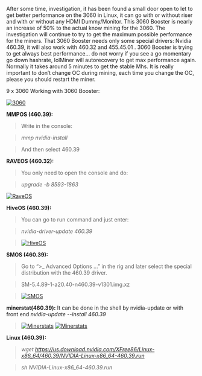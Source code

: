 After some time, investigation, it has been found a small door open to let to get better performance on the 3060 in Linux, it can go with or without riser and with or without any HDMI Dummy/Monitor. 
This 3060 Booster is nearly an increase of 50% to the actual know mining for the 3060. The investigation will continue to try to get the maximum possible performance for the miners. That 3060 Booster needs only some special drivers: Nvidia 460.39, it will also work with 460.32 and 455.45.01 . 
3060 Booster is trying to get always best performance... do not worry if you see a go momentary go down hashrate, lolMiner will autorecovery to get max performance again. Normally it takes around 5 minutes to get the stable Mhs.
It is really important to don’t change OC during mining, each time you change the OC, please you should restart the miner. 

9 x 3060 Working with 3060 Booster:

<a href="https://ibb.co/RpnGMP1"><img src="https://i.ibb.co/RpnGMP1/3060.jpg" alt="3060" border="0"></a>


**MMPOS (460.39):**
>  Write in the console:  

> _mmp nvidia-install_

> And then select 460.39

**RAVEOS (460.32):**
> You only need to open the console and do: 

> _upgrade -b 8593-1863_

<a href="=https://ibb.co/FB4gG8k"><img src="https://i.ibb.co/YtBpvf4/RaveOS.jpg" alt="RaveOS" border="0"></a>

**HiveOS (460.39):**
> You can go to run command and just enter:

> _nvidia-driver-update 460.39_

> <a href="https://ibb.co/QkkFF15"><img src="https://i.ibb.co/9hh99CM/hiveOS.jpg" alt="HiveOS" border="0"></a>

**SMOS (460.39):**

>Go to “>_ Advanced Options …” in the rig and later select the special distribution with the 460.39 driver.

>SM-5.4.89-1-a20.40-n460.39-v1301.img.xz

> <a href="https://ibb.co/ZGsCB14"><img src="https://i.ibb.co/ZGsCB14/SMOS.jpg" alt="SMOS" border="0"></a>

**minerstat(460.39):**
It can be done in the shell by nvidia-update or with front end _nvidia-update --install 460.39_
> <a href="https://ibb.co/F4hX465"><img src="https://i.ibb.co/N2Fr2x9/minerstats.jpg" alt="Minerstats" border="0"></a>
> <a href="https://ibb.co/mJKb3Wr"><img src="https://i.ibb.co/4WLKHrw/minerstats2.jpg" alt="Minerstats" border="0"></a>

**Linux (460.39):**

> _wget https://us.download.nvidia.com/XFree86/Linux-x86_64/460.39/NVIDIA-Linux-x86_64-460.39.run_

> _sh NVIDIA-Linux-x86_64-460.39.run_
